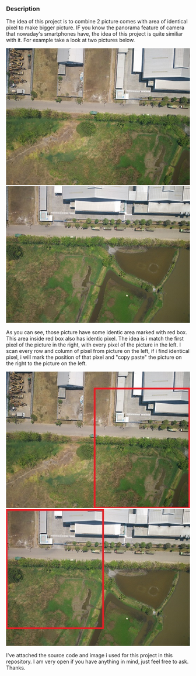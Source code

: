 ### Description

The idea of this project is to combine 2 picture comes with area of identical pixel to make bigger picture. IF you know the panorama feature of camera that nowaday's smartphones have, the idea of this project is quite similiar with it. For example take a look at two pictures below.

![picture 1](https://github.com/falithurrahman/image_stitching/blob/master/gambarA2.jpg) ![picture 2](https://github.com/falithurrahman/image_stitching/blob/master/gambarB2.jpg)

As you can see, those picture have some identic area marked with red box. This area inside red box also has identic pixel. The idea is i match the first pixel of the picture in the right, with every pixel of the picture in the left. I scan every row and column of pixel from picture on the left, if i find identical pixel, i will mark the position of that pixel and "copy paste" the picture on the right to the picture on the left.

![picture 3](https://github.com/falithurrahman/image_stitching/blob/master/gambarA2edited.jpg) ![picture 3](https://github.com/falithurrahman/image_stitching/blob/master/gambarB2edited.jpg)

I've attached the source code and image i used for this project in this repository. I am very open if you have anything in mind, just feel free to ask. Thanks.